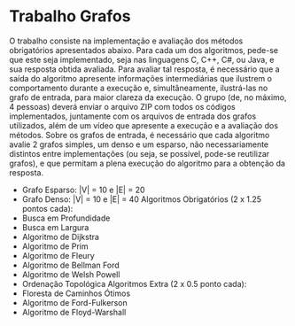 # Trabalho Grafos
O trabalho consiste na implementação e avaliação dos métodos obrigatórios apresentados abaixo. Para cada um dos algoritmos, pede-se que este seja implementado, seja nas linguagens C, C++, C#, ou Java, e sua resposta obtida avaliada. Para avaliar tal resposta, é necessário que a saída do algoritmo apresente informações intermediárias que ilustrem o comportamento durante a execução e, simultâneamente, ilustrá-las no grafo de entrada, para maior clareza da execução. 
O grupo (de, no máximo, 4 pessoas) deverá enviar o arquivo ZIP com todos os códigos implementados, juntamente com os arquivos de entrada dos grafos utilizados, além de um vídeo que apresente a execução e a avaliação dos métodos. Sobre os grafos de entrada, é necessário que cada algoritmo avalie 2 grafos simples, um denso e um esparso, não necessariamente distintos entre implementações (ou seja, se possível, pode-se reutilizar grafos), e que permitam a plena execução do algoritmo para a obtenção da resposta.
- Grafo Esparso: |V| = 10 e |E| = 20
- Grafo Denso: |V| = 10 e |E| = 40
Algoritmos Obrigatórios (2 x 1.25 pontos cada):
- Busca em Profundidade
- Busca em Largura
- Algoritmo de Dijkstra
- Algoritmo de Prim
- Algoritmo de Fleury
- Algoritmo de Bellman Ford
- Algoritmo de Welsh Powell
- Ordenação Topológica
Algoritmos Extra (2 x 0.5 ponto cada):
- Floresta de Caminhos Ótimos
- Algoritmo de Ford-Fulkerson
- Algoritmo de Floyd-Warshall
